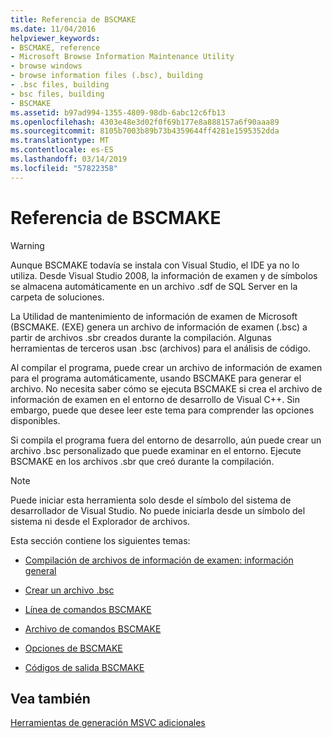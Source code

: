 ```yaml
---
title: Referencia de BSCMAKE
ms.date: 11/04/2016
helpviewer_keywords:
- BSCMAKE, reference
- Microsoft Browse Information Maintenance Utility
- browse windows
- browse information files (.bsc), building
- .bsc files, building
- bsc files, building
- BSCMAKE
ms.assetid: b97ad994-1355-4809-98db-6abc12c6fb13
ms.openlocfilehash: 4303e48e3d02f0f69b177e8a888157a6f90aaa89
ms.sourcegitcommit: 8105b7003b89b73b4359644ff4281e1595352dda
ms.translationtype: MT
ms.contentlocale: es-ES
ms.lasthandoff: 03/14/2019
ms.locfileid: "57822358"
---
```

# <a name="bscmake-reference"></a>Referencia de BSCMAKE

> [!WARNING]
> Aunque BSCMAKE todavía se instala con Visual Studio, el IDE ya no lo utiliza. Desde Visual Studio 2008, la información de examen y de símbolos se almacena automáticamente en un archivo .sdf de SQL Server en la carpeta de soluciones.

La Utilidad de mantenimiento de información de examen de Microsoft (BSCMAKE. (EXE) genera un archivo de información de examen (.bsc) a partir de archivos .sbr creados durante la compilación. Algunas herramientas de terceros usan .bsc (archivos) para el análisis de código.

Al compilar el programa, puede crear un archivo de información de examen para el programa automáticamente, usando BSCMAKE para generar el archivo. No necesita saber cómo se ejecuta BSCMAKE si crea el archivo de información de examen en el entorno de desarrollo de Visual C++. Sin embargo, puede que desee leer este tema para comprender las opciones disponibles.

Si compila el programa fuera del entorno de desarrollo, aún puede crear un archivo .bsc personalizado que puede examinar en el entorno. Ejecute BSCMAKE en los archivos .sbr que creó durante la compilación.

> [!NOTE]
>  Puede iniciar esta herramienta solo desde el símbolo del sistema de desarrollador de Visual Studio. No puede iniciarla desde un símbolo del sistema ni desde el Explorador de archivos.

Esta sección contiene los siguientes temas:

- [Compilación de archivos de información de examen: información general](building-browse-information-files-overview.md)

- [Crear un archivo .bsc](building-a-dot-bsc-file.md)

- [Línea de comandos BSCMAKE](bscmake-command-line.md)

- [Archivo de comandos BSCMAKE](bscmake-command-file-response-file.md)

- [Opciones de BSCMAKE](bscmake-options.md)

- [Códigos de salida BSCMAKE](bscmake-exit-codes.md)

## <a name="see-also"></a>Vea también

[Herramientas de generación MSVC adicionales](c-cpp-build-tools.md)

